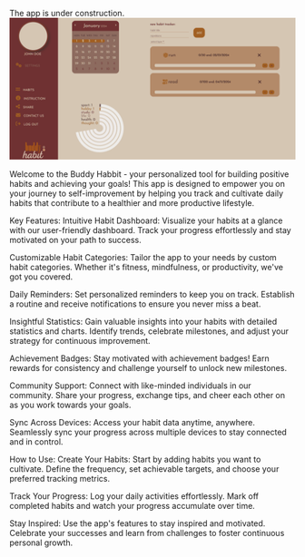 
The app is under construction.
![screenshot 1](https://github.com/eshchukina/Buddy_Habit_reactJS/blob/main/public/Screenshot%202024-01-02%20201322.png)

Welcome to the Buddy Habbit - your personalized tool for building positive habits and achieving your goals! This app is designed to empower you on your journey to self-improvement by helping you track and cultivate daily habits that contribute to a healthier and more productive lifestyle.


Key Features:
Intuitive Habit Dashboard: Visualize your habits at a glance with our user-friendly dashboard. Track your progress effortlessly and stay motivated on your path to success.
       
Customizable Habit Categories: Tailor the app to your needs by custom habit categories. Whether it's fitness, mindfulness, or productivity, we've got you covered.
       
Daily Reminders: Set personalized reminders to keep you on track. Establish a routine and receive notifications to ensure you never miss a beat.
      
Insightful Statistics: Gain valuable insights into your habits with detailed statistics and charts. Identify trends, celebrate milestones, and adjust your strategy for continuous improvement.
     
Achievement Badges: Stay motivated with achievement badges! Earn rewards for consistency and challenge yourself to unlock new milestones.
       
Community Support: Connect with like-minded individuals in our community. Share your progress, exchange tips, and cheer each other on as you work towards your goals.
      
Sync Across Devices: Access your habit data anytime, anywhere. Seamlessly sync your progress across multiple devices to stay connected and in control.

      
How to Use:
Create Your Habits: Start by adding habits you want to cultivate. Define the frequency, set achievable targets, and choose your preferred tracking metrics.
       
Track Your Progress: Log your daily activities effortlessly. Mark off completed habits and watch your progress accumulate over time.
      
Stay Inspired: Use the app's features to stay inspired and motivated. Celebrate your successes and learn from challenges to foster continuous personal growth.
     

